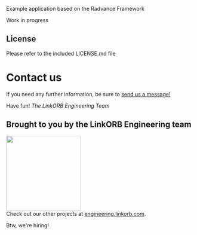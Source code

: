 Example application based on the Radvance Framework

Work in progress

## License

Please refer to the included LICENSE.md file

# Contact us

If you need any further information, be sure to <a href="http://engineering.linkorb.com/contact">send us a message!</a>

Have fun!
*The LinkORB Engineering Team*

## Brought to you by the LinkORB Engineering team

<img src="http://www.linkorb.com/d/meta/tier1/images/linkorbengineering-logo.png" width="200px" /><br />
Check out our other projects at [engineering.linkorb.com](http://engineering.linkorb.com).

Btw, we're hiring!
